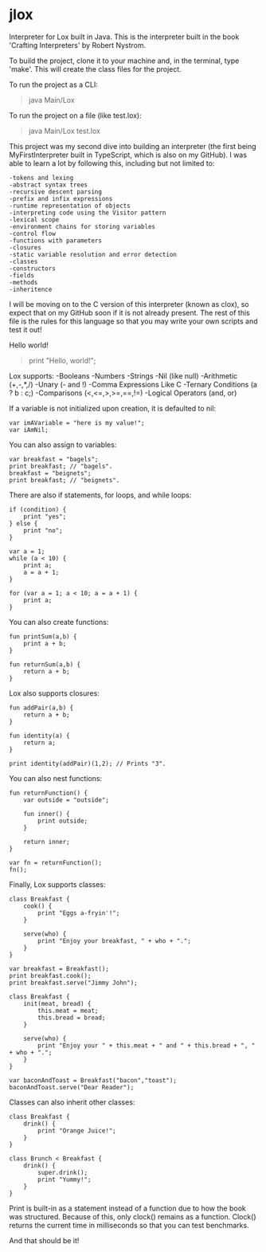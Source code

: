 # jlox
Interpreter for Lox built in Java. This is the interpreter built in the book 'Crafting Interpreters' by Robert Nystrom.

To build the project, clone it to your machine and, in the terminal, type 'make'. This will create the class files for the project.

To run the project as a CLI:
> java Main/Lox

To run the project on a file (like test.lox):
> java Main/Lox test.lox

This project was my second dive into building an interpreter (the first being MyFirstInterpreter built in TypeScript, which is also on my GitHub). I was able to learn a lot by following this, including but not limited to:
```
-tokens and lexing
-abstract syntax trees
-recursive descent parsing
-prefix and infix expressions
-runtime representation of objects
-interpreting code using the Visitor pattern
-lexical scope
-environment chains for storing variables
-control flow
-functions with parameters
-closures
-static variable resolution and error detection
-classes
-constructors
-fields
-methods
-inheritence
```

I will be moving on to the C version of this interpreter (known as clox), so expect that on my GitHub soon if it is not already present. The rest of this file is the rules for this language so that you may write your own scripts and test it out!

Hello world!
> print "Hello, world!";

Lox supports:
-Booleans
-Numbers
-Strings
-Nil (like null)
-Arithmetic (+,-,*,/)
-Unary (- and !)
-Comma Expressions Like C
-Ternary Conditions (a ? b : c;)
-Comparisons (<,<=,>,>=,==,!=)
-Logical Operators (and, or)

If a variable is not initialized upon creation, it is defaulted to nil:
```
var imAVariable = "here is my value!";
var iAmNil;
```

You can also assign to variables:
```
var breakfast = "bagels";
print breakfast; // "bagels".
breakfast = "beignets";
print breakfast; // "beignets".
```

There are also if statements, for loops, and while loops:
```
if (condition) {
    print "yes";
} else {
    print "no";
}

var a = 1;
while (a < 10) {
    print a;
    a = a + 1;
}

for (var a = 1; a < 10; a = a + 1) {
    print a;
}
```

You can also create functions:
```
fun printSum(a,b) {
    print a + b;
}

fun returnSum(a,b) {
    return a + b;
}
```

Lox also supports closures:
```
fun addPair(a,b) {
    return a + b;
}

fun identity(a) {
    return a;
}

print identity(addPair)(1,2); // Prints "3".
```

You can also nest functions:
```
fun returnFunction() {
    var outside = "outside";

    fun inner() {
        print outside;
    }

    return inner;
}

var fn = returnFunction();
fn();
```

Finally, Lox supports classes:
```
class Breakfast {
    cook() {
        print "Eggs a-fryin'!";
    }

    serve(who) {
        print "Enjoy your breakfast, " + who + ".";
    }
}

var breakfast = Breakfast();
print breakfast.cook();
print breakfast.serve("Jimmy John");
```
```
class Breakfast {
    init(meat, bread) {
        this.meat = meat;
        this.bread = bread;
    }

    serve(who) {
        print "Enjoy your " + this.meat + " and " + this.bread + ", " + who + ".";
    }
}

var baconAndToast = Breakfast("bacon","toast");
baconAndToast.serve("Dear Reader");
```

Classes can also inherit other classes:
```
class Breakfast {
    drink() {
        print "Orange Juice!";
    }
}

class Brunch < Breakfast {
    drink() {
        super.drink();
        print "Yummy!";
    }
}
```

Print is built-in as a statement instead of a function due to how the book was structured. Because of this, only clock() remains as a function. Clock() returns the current time in milliseconds so that you can test benchmarks.

And that should be it!